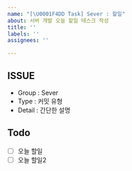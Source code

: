 ```yaml
---
name: "[\U0001F4DD Task] Sever : 할일"
about: 서버 개발 오늘 할일 테스크 작성
title: ''
labels: ''
assignees: ''

---
```


## ISSUE
- Group : Sever
- Type : 커밋 유형
- Detail : 간단한 설명

## Todo
- [ ] 오늘 할일
- [ ] 오늘 할일2
